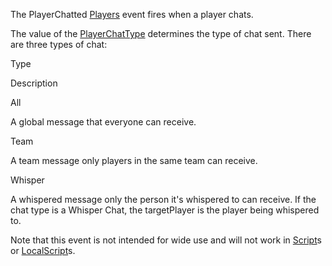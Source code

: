The PlayerChatted [Players](https://developer.roblox.com/en-us/api-reference/class/Players) event fires when a player chats.

The value of the [PlayerChatType](https://developer.roblox.com/en-us/api-reference/enum/PlayerChatType) determines the type of chat sent. There are three types of chat:

Type

Description

All

A global message that everyone can receive.

Team

A team message only players in the same team can receive.

Whisper

A whispered message only the person it's whispered to can receive. If the chat type is a Whisper Chat, the targetPlayer is the player being whispered to.

Note that this event is not intended for wide use and will not work in [Script](https://developer.roblox.com/en-us/api-reference/class/Script)s or [LocalScript](https://developer.roblox.com/en-us/api-reference/class/LocalScript)s.